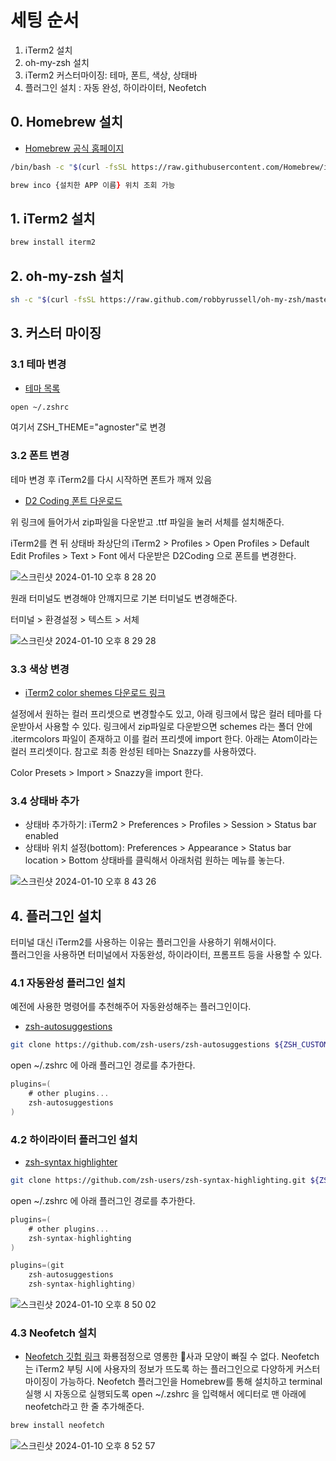 # 세팅 순서
1. iTerm2 설치
2. oh-my-zsh 설치
3. iTerm2 커스터마이징: 테마, 폰트, 색상, 상태바
4. 플러그인 설치 : 자동 완성, 하이라이터, Neofetch

## 0. Homebrew 설치
- [Homebrew 공식 홈페이지](https://brew.sh/index_ko)
```zsh
/bin/bash -c "$(curl -fsSL https://raw.githubusercontent.com/Homebrew/install/HEAD/install.sh)"

brew inco {설치한 APP 이름} 위치 조회 가능
```
## 1. iTerm2 설치
```zsh
brew install iterm2
```

## 2. oh-my-zsh 설치
```zsh
sh -c "$(curl -fsSL https://raw.github.com/robbyrussell/oh-my-zsh/master/tools/install.sh)"
```

## 3. 커스터 마이징

### 3.1 테마 변경
- [테마 목록](https://github.com/ohmyzsh/ohmyzsh/wiki/Themes)
```zsh
open ~/.zshrc
```
여기서 ZSH_THEME="agnoster"로 변경

### 3.2 폰트 변경
테마 변경 후 iTerm2를 다시 시작하면 폰트가 깨져 있음
- [D2 Coding 폰트 다운로드](https://github.com/naver/d2codingfont)

위 링크에 들어가서 zip파일을 다운받고 .ttf 파일을 눌러 서체를 설치해준다.

iTerm2를 켠 뒤 상태바 좌상단의 iTerm2 > Profiles > Open Profiles > Default Edit Profiles > Text > Font 에서 다운받은 D2Coding 으로 폰트를 변경한다.  

![스크린샷 2024-01-10 오후 8 28 20](https://github.com/jisu3316/til/assets/95600042/2acc7483-467d-4c80-acac-687f39ff3e2f)

원래 터미널도 변경해야 안꺠지므로 기본 터미널도 변경해준다.  

터미널 > 환경설정 > 텍스트 > 서체

![스크린샷 2024-01-10 오후 8 29 28](https://github.com/jisu3316/til/assets/95600042/795b1609-9336-4dea-bd08-7cf71454c91a)

### 3.3 색상 변경
- [iTerm2 color shemes 다운로드 링크](https://iterm2colorschemes.com/)

설정에서 원하는 컬러 프리셋으로 변경할수도 있고, 아래 링크에서 많은 컬러 테마를 다운받아서 사용할 수 있다. 링크에서 zip파일로 다운받으면 schemes 라는 폴더 안에 .itermcolors 파일이 존재하고 이를 컬러 프리셋에 import 한다. 아래는 Atom이라는 컬러 프리셋이다. 참고로 최종 완성된 테마는 Snazzy를 사용하였다.  

Color Presets > Import > Snazzy을 import 한다.


### 3.4 상태바 추가
- 상태바 추가하기: iTerm2 > Preferences > Profiles > Session > Status bar enabled
- 상태바 위치 설정(bottom): Preferences > Appearance > Status bar location > Bottom
상태바를 클릭해서 아래처럼 원하는 메뉴를 놓는다.

![스크린샷 2024-01-10 오후 8 43 26](https://github.com/jisu3316/til/assets/95600042/a756806c-a070-43bb-8d06-d93b0b20f0d3)


## 4. 플러그인 설치
터미널 대신 iTerm2를 사용하는 이유는 플러그인을 사용하기 위해서이다.  
플러그인을 사용하면 터미널에서 자동완성, 하이라이터, 프롬프트 등을 사용할 수 있다.  

### 4.1 자동완성 플러그인 설치
예전에 사용한 명령어를 추천해주어 자동완성해주는 플러그인이다.
- [zsh-autosuggestions](https://github.com/zsh-users/zsh-autosuggestions)
```zsh
git clone https://github.com/zsh-users/zsh-autosuggestions ${ZSH_CUSTOM:-~/.oh-my-zsh/custom}/plugins/zsh-autosuggestions
```

open ~/.zshrc 에 아래 플러그인 경로를 추가한다.
```kotlin
plugins=( 
    # other plugins...
    zsh-autosuggestions
)
```

### 4.2 하이라이터 플러그인 설치
- [zsh-syntax highlighter](https://github.com/zsh-users/zsh-autosuggestions)

```zsh
git clone https://github.com/zsh-users/zsh-syntax-highlighting.git ${ZSH_CUSTOM:-~/.oh-my-zsh/custom}/plugins/zsh-syntax-highlighting
```
open ~/.zshrc 에 아래 플러그인 경로를 추가한다.
```kotlin
plugins=(
    # other plugins...
    zsh-syntax-highlighting
)
```
```kotlin
plugins=(git 
	zsh-autosuggestions
	zsh-syntax-highlighting)
```
![스크린샷 2024-01-10 오후 8 50 02](https://github.com/jisu3316/til/assets/95600042/d00f793f-8b86-4e73-9728-cac848466b21)


### 4.3 Neofetch 설치
- [Neofetch 깃헙 링크](https://github.com/dylanaraps/neofetch)
화룡점정으로 영롱한 🍎사과 모양이 빠질 수 없다. Neofetch는 iTerm2 부팅 시에 사용자의 정보가 뜨도록 하는 플러그인으로 다양하게 커스터마이징이 가능하다. Neofetch 플러그인을 Homebrew를 통해 설치하고 terminal 실행 시 자동으로 실행되도록 open ~/.zshrc 을 입력해서 에디터로 맨 아래에 neofetch라고 한 줄 추가해준다.

```zsh
brew install neofetch
```

![스크린샷 2024-01-10 오후 8 52 57](https://github.com/jisu3316/til/assets/95600042/339bc194-c040-46bb-bb9e-5876bfe61128)


